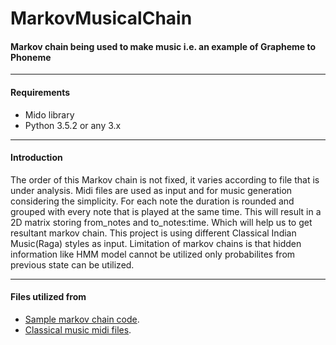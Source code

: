 # MarkovMusicalChain

#### Markov chain being used to make music i.e. an example of Grapheme to Phoneme

---

#### Requirements

* Mido library
* Python 3.5.2 or any 3.x

---
#### Introduction

The order of this Markov chain is not fixed, it varies according to file that is under analysis. Midi files are used  as input and for music generation considering the simplicity. For each note the duration is rounded and grouped with every note that is played at the same time. This will result in a 2D matrix storing from_notes and to_notes:time. Which will help us to get resultant markov chain. This project is using different Classical Indian Music(Raga) styles as input. Limitation of markov chains is that hidden information like HMM model cannot be utilized only probabilites from previous state can be utilized.    

---
#### Files utilized from

* [Sample markov chain code](https://github.com/omgimanerd/markov-music).
* [Classical music midi files](https://www.cse.iitk.ac.in/users/tvp/music/). 
